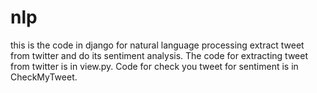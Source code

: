 # nlp
this is the code in django for natural language processing 
extract tweet from twitter and do its sentiment analysis. The code for extracting tweet from twitter is in view.py.
Code for check you tweet for sentiment is in CheckMyTweet.
